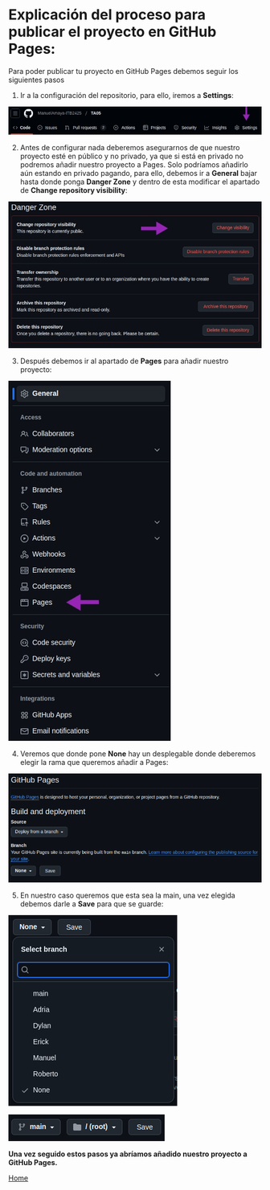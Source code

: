 # Explicación del proceso para publicar el proyecto en GitHub Pages:
Para poder publicar tu proyecto en GitHub Pages debemos seguir los siguientes pasos 
1. Ir a la configuración del repositorio, para ello, iremos a **Settings**:

![ImagenPages1](./Imagenes/pages1.jpg)

2. Antes de configurar nada deberemos asegurarnos de que nuestro proyecto esté en público y no privado, ya que si está en privado no podremos añadir nuestro proyecto a Pages. Solo podríamos añadirlo aún estando en privado pagando, para ello, debemos ir a **General** bajar hasta donde ponga **Danger Zone** y dentro de esta modificar el apartado de **Change repository visibility**:

![ImagenPages2](./Imagenes/pages2.jpg)

3. Después debemos ir al apartado de **Pages** para añadir nuestro proyecto:

![ImagenPages3](./Imagenes/pages3.jpg)

4. Veremos que donde pone **None** hay un desplegable donde deberemos elegir la rama que queremos añadir a Pages:

![ImagenPages4](./Imagenes/pages4.png)

5. En nuestro caso queremos que esta sea la main, una vez elegida debemos darle a **Save** para que se guarde:

![ImagenPages5](./Imagenes/pages5.png)

![ImagenPages6](./Imagenes/pages6.png)

**Una vez seguido estos pasos ya abríamos añadido nuestro proyecto a GitHub Pages.**

[Home](./README.md)
